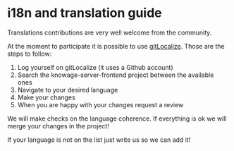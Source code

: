# i18n and translation guide

Translations contributions are very well welcome from the community.

At the moment to participate it is possible to use [gitLocalize](https://gitlocalize.com/). Those are the steps to follow:

1. Log yourself on gitLocalize (it uses a Github account)
2. Search the knowage-server-frontend project between the available ones
3. Navigate to your desired language
4. Make your changes
5. When you are happy with your changes request a review

We will make checks on the language coherence. If everything is ok we will merge your changes in the project!

If your language is not on the list just write us so we can add it!
